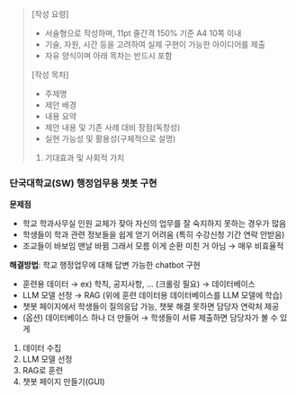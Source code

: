 > [작성 요령]
> 
> - 서술형으로 작성하며, 11pt 줄간격 150% 기준 A4 10쪽 이내
> - 기술, 자원, 시간 등을 고려하여 실제 구현이 가능한 아이디어를 제출
> - 자유 양식이며 아래 목차는 반드시 포함
> 
> [작성 목차]
> 
> - 주제명
> - 제안 배경
> - 내용 요약
> - 제안 내용 및 기존 사례 대비 장점(독창성)
> - 실현 가능성 및 활용성(구체적으로 설명)
> 
> 1. 기대효과 및 사회적 가치


### 단국대학교(SW) 행정업무용 챗봇 구현

**문제점**

- 학교 학과사무실 인원 교체가 잦아 자신의 업무를 잘 숙지하지 못하는 경우가 많음
- 학생들이 학과 관련 정보들을 쉽게 얻기 어려움 (특히 수강신청 기간 연락 안받음)
- 조교들이 바보임 맨날 바뀜 그래서 모름 이게 순환 미친 거 아님 → 매우 비효율적

**해결방법**: 학교 행정업무에 대해 답변 가능한 chatbot 구현

- 훈련용 데이터 → ex) 학칙, 공지사항, … (크롤링 필요) → 데이터베이스
- LLM 모델 선정 → RAG (위에 훈련 데이터용 데이터베이스를 LLM 모델에 학습)
- 챗봇 페이지에서 학생들이 질의응답 가능, 챗봇 해결 못하면 담당자 연락처 제공
- (옵션) 데이터베이스 하나 더 만들어 → 학생들이 서류 제출하면 담당자가 볼 수 있게

1. 데이터 수집
2. LLM 모델 선정
3. RAG로 훈련
4. 챗봇 페이지 만들기(GUI)